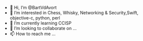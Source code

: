 - 👋 Hi, I’m @BartVdAvort
- 👀 I’m interested in Chess, Whisky, Networking & Security,Swift, objective-c, python, perl
- 🌱 I’m currently learning CCISP
- 💞️ I’m looking to collaborate on ...
- 📫 How to reach me ...

<!---
BartVdAvort/BartVdAvort is a ✨ special ✨ repository because its `README.md` (this file) appears on your GitHub profile.
You can click the Preview link to take a look at your changes.
--->
